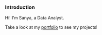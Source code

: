 ### Introduction

Hi! I'm Sanya, a Data Analyst. 

Take a look at my [portfolio](https://github.com/SanyaGubrani/Portfolio) to see my projects!

